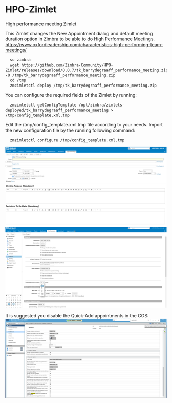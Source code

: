 # HPO-Zimlet
High performance meeting Zimlet

This Zimlet changes the New Appointment dialog and default meeting duration option in Zimbra to be able to do High Performance Meetings. 
https://www.oxfordleadership.com/characteristics-high-performing-team-meetings/

      su zimbra
      wget https://github.com/Zimbra-Community/HPO-Zimlet/releases/download/0.0.7/tk_barrydegraaff_performance_meeting.zip -O /tmp/tk_barrydegraaff_performance_meeting.zip
      cd /tmp
      zmzimletctl deploy /tmp/tk_barrydegraaff_performance_meeting.zip

You can configure the required fields of the Zimlet by running:

      zmzimletctl getConfigTemplate /opt/zimbra/zimlets-deployed/tk_barrydegraaff_performance_meeting > /tmp/config_template.xml.tmp
      
Edit the /tmp/config_template.xml.tmp file according to your needs. Import the new configuration file by the running following command:

      zmzimletctl configure /tmp/config_template.xml.tmp


![UI](https://github.com/Zimbra-Community/HPO-Zimlet/raw/master/docs/New%20appointment%20UI.png)
![Default duration](https://github.com/Zimbra-Community/HPO-Zimlet/raw/master/docs/Default%20durations%20added.png)

It is suggested you disable the Quick-Add appointments in the COS:
![Suggested COS setting](https://github.com/Zimbra-Community/HPO-Zimlet/raw/master/docs/Disable%20quick-add.png)

